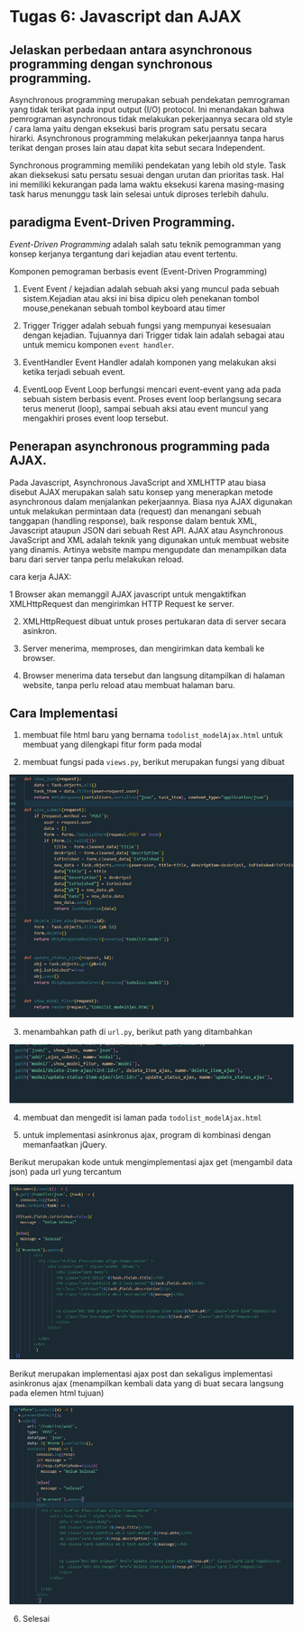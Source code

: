 # Tugas 6: Javascript dan AJAX


## Jelaskan perbedaan antara asynchronous programming dengan synchronous programming.
Asynchronous programming merupakan sebuah pendekatan pemrograman yang tidak terikat pada input output (I/O)  protocol. Ini menandakan bahwa pemrograman asynchronous tidak melakukan pekerjaannya secara old style / cara lama yaitu dengan eksekusi baris program satu persatu secara hirarki. Asynchronous programming melakukan pekerjaannya tanpa harus terikat dengan proses lain atau dapat kita sebut secara Independent.

Synchronous programming memiliki pendekatan yang lebih old style. Task akan dieksekusi satu persatu sesuai dengan urutan dan prioritas task. Hal ini memiliki kekurangan pada lama waktu eksekusi karena masing-masing task harus menunggu task lain selesai untuk diproses terlebih dahulu.

## paradigma Event-Driven Programming.

_Event-Driven Programming_ adalah salah satu teknik pemogramman yang konsep kerjanya tergantung dari kejadian atau event tertentu.

Komponen pemograman berbasis event (Event-Driven Programming) 
1. Event
Event / kejadian adalah sebuah aksi yang muncul pada sebuah sistem.Kejadian atau aksi ini bisa dipicu oleh penekanan tombol mouse,penekanan sebuah tombol keyboard atau timer

2. Trigger
Trigger adalah sebuah fungsi yang mempunyai kesesuaian dengan kejadian. Tujuannya dari Trigger tidak lain adalah sebagai atau untuk memicu komponen `event handler`.

3. EventHandler
Event Handler adalah komponen yang melakukan aksi ketika terjadi sebuah event.

4. EventLoop
Event Loop berfungsi mencari event-event yang ada pada sebuah sistem berbasis event. Proses event loop berlangsung secara terus menerut (loop), sampai sebuah aksi atau event muncul yang mengakhiri proses event loop tersebut.

## Penerapan asynchronous programming pada AJAX.

Pada Javascript, Asynchronous JavaScript and XMLHTTP atau biasa disebut AJAX merupakan salah satu konsep yang menerapkan metode asynchronous dalam menjalankan pekerjaannya. Biasa nya AJAX digunakan untuk melakukan permintaan data (request) dan menangani sebuah tanggapan (handling response), baik response dalam bentuk XML, Javascript ataupun JSON dari sebuah Rest API. AJAX atau Asynchronous JavaScript and XML adalah teknik yang digunakan untuk membuat website yang dinamis. Artinya website mampu mengupdate dan menampilkan data baru dari server tanpa perlu melakukan reload. 


cara kerja AJAX: 

1 Browser akan memanggil AJAX javascript untuk mengaktifkan XMLHttpRequest dan mengirimkan HTTP Request ke server. 

2. XMLHttpRequest dibuat untuk proses pertukaran data di server secara asinkron.

3. Server menerima, memproses, dan mengirimkan data kembali ke browser.  

4. Browser menerima data tersebut dan langsung ditampilkan di halaman website, tanpa perlu reload atau membuat halaman baru. 

## Cara Implementasi

1. membuat file html baru yang bernama `todolist_modelAjax.html` untuk membuat yang dilengkapi fitur form pada modal

2. membuat fungsi pada `views.py`, berikut merupakan fungsi yang dibuat

![image penjelasan-1](photo/tugas6-penjelasan-1.jpg)

3. menambahkan path di `url.py`, berikut path yang ditambahkan

![image penjelasan-1](photo/tugas6-penjelasan-2.jpg)

4.  membuat dan mengedit isi laman pada `todolist_modelAjax.html`

5. untuk implementasi asinkronus ajax, program di kombinasi dengan memanfaatkan jQuery.

Berikut merupakan kode untuk mengimplementasi ajax get (mengambil data json) pada url yung tercantum

![image penjelasan-1](photo/tugas6-penjelasan-3.jpg)

Berikut merupakan implementasi ajax post dan sekaligus implementasi asinkronus ajax (menampilkan kembali data yang di buat secara langsung pada elemen html tujuan)

![image penjelasan-1](photo/tugas6-penjelasan-4.jpg)

6. Selesai



